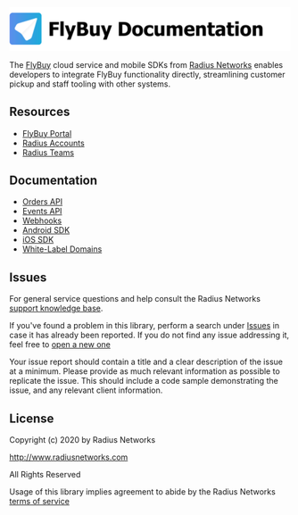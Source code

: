 ![FlyBuy Documentation](readme.png)

The [FlyBuy][1] cloud service and mobile SDKs from [Radius Networks][2] enables
developers to integrate FlyBuy functionality directly, streamlining customer
pickup and staff tooling with other systems.

## Resources

  - [FlyBuy Portal](https://flybuy.radiusnetworks.com/projects)
  - [Radius Accounts](https://account.radiusnetworks.com)
  - [Radius Teams](https://account.radiusnetworks.com/teams)

## Documentation

- [Orders API](/doc/api_v1_orders.md)
- [Events API](/doc/api_v1_events.md)
- [Webhooks](/doc/webhooks.md)
- [Android SDK](https://github.com/RadiusNetworks/flybuy-android)
- [iOS SDK](https://github.com/RadiusNetworks/flybuy-ios)
- [White-Label Domains](/doc/white_label_domains.md)

## Issues

For general service questions and help consult the Radius Networks [support knowledge base][3].

If you've found a problem in this library, perform a search under [Issues][4]
in case it has already been reported. If you do not find any issue addressing
it, feel free to [open a new one][4]

Your issue report should contain a title and a clear description of the issue
at a minimum. Please provide as much relevant information as possible to
replicate the issue. This should include a code sample demonstrating the issue, and any relevant client information.

## License

Copyright (c) 2020 by Radius Networks

http://www.radiusnetworks.com

All Rights Reserved

Usage of this library implies agreement to abide by the Radius Networks [terms
of service][5]

[1]: https://flybuy.radiusnetworks.com/
[2]: https://www.radiusnetworks.com/
[3]: https://support.radiusnetworks.com/
[4]: https://github.com/RadiusNetworks/flybuy-documentation/issues/new
[5]: https://www.radiusnetworks.com/terms-of-service

